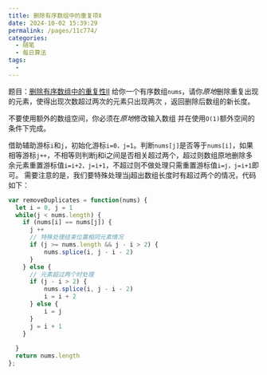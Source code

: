 ```yaml
---
title: 删除有序数组中的重复项Ⅱ
date: 2024-10-02 15:39:29
permalink: /pages/11c774/
categories:
  - 随笔
  - 每日算法
tags:
  - 
---
```

题目：[删除有序数组中的重复性Ⅱ](https://leetcode.cn/problems/remove-duplicates-from-sorted-array-ii/description/?envType=study-plan-v2&envId=top-interview-150)
给你一个有序数组`nums`，请你*原地*删除重复出现的元素，使得出现次数超过两次的元素只出现两次 ，返回删除后数组的新长度。

不要使用额外的数组空间，你必须在*原地*修改输入数组 并在使用`O(1)`额外空间的条件下完成。
<!-- more -->

借助辅助游标`i`和`j`，初始化游标`i=0，j=1`。判断`nums[j]`是否等于`nums[i]`，如果相等游标`j++`，不相等则判断j和i之间是否相关超过两个，超过则数组原地删除多余元素重置游标值`i=i+2，j=i+1`，不超过则不做处理只需重置游标值`i=j，j=i+1`即可。
需要注意的是，我们要特殊处理当j超出数组长度时有超过两个的情况，代码如下：
```js
var removeDuplicates = function(nums) {
  let i = 0, j = 1
  while(j < nums.length) {
    if (nums[i] == nums[j]) {
      j ++
      // 特殊处理结束位置相同元素情况
      if (j >= nums.length && j - i > 2) {
          nums.splice(i, j - i - 2)
      }
    } else {
      // 元素超过两个时处理
      if (j - i > 2) {
          nums.splice(i, j - i - 2)
          i = i + 2
      } else {
          i = j
      }
      j = i + 1
    }
      
  }
  return nums.length
};
```